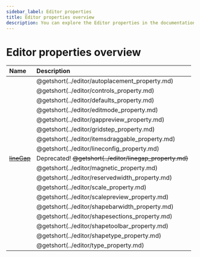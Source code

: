 ```yaml
---
sidebar_label: Editor properties
title: Editor properties overview
description: You can explore the Editor properties in the documentation of the DHTMLX JavaScript Diagram library. Browse developer guides and API reference, try out code examples and live demos, and download a free 30-day evaluation version of DHTMLX Diagram.
---
```


# Editor properties overview

| Name                                     | Description                                     |
| :--------------------------------------- | :---------------------------------------------- |
| [](../editor/autoplacement_property.md)  | @getshort(../editor/autoplacement_property.md)  |
| [](../editor/controls_property.md)       | @getshort(../editor/controls_property.md)       |
| [](../editor/defaults_property.md)       | @getshort(../editor/defaults_property.md)       |
| [](../editor/editmode_property.md)       | @getshort(../editor/editmode_property.md)       |
| [](../editor/gappreview_property.md)     | @getshort(../editor/gappreview_property.md)     |
| [](../editor/gridstep_property.md)       | @getshort(../editor/gridstep_property.md)       |
| [](../editor/itemsdraggable_property.md) | @getshort(../editor/itemsdraggable_property.md) |
| [](../editor/lineconfig_property.md)     | @getshort(../editor/lineconfig_property.md)     |
| [~~lineGap~~](../editor/linegap_property.md)        | Deprecated! ~~@getshort(../editor/linegap_property.md)~~        |
| [](../editor/magnetic_property.md)       | @getshort(../editor/magnetic_property.md)       |
| [](../editor/reservedwidth_property.md)  | @getshort(../editor/reservedwidth_property.md)  |
| [](../editor/scale_property.md)          | @getshort(../editor/scale_property.md)          |
| [](../editor/scalepreview_property.md)   | @getshort(../editor/scalepreview_property.md)   |
| [](../editor/shapebarwidth_property.md)  | @getshort(../editor/shapebarwidth_property.md)  |
| [](../editor/shapesections_property.md)  | @getshort(../editor/shapesections_property.md)  |
| [](../editor/shapetoolbar_property.md)   | @getshort(../editor/shapetoolbar_property.md)   |
| [](../editor/shapetype_property.md)      | @getshort(../editor/shapetype_property.md)      |
| [](../editor/type_property.md)           | @getshort(../editor/type_property.md)           |
